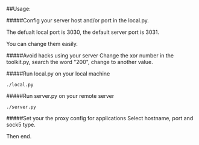 ##Usage:

#####Config your server host and/or port in the local.py.

The defualt local port is 3030, the default server port is 3031.

You can change them easily.

#####Avoid hacks using your server
Change the xor number in the toolkit.py, search the word "200", change to another value.

#####Run local.py on your local machine

	./local.py

#####Run server.py on your remote server

	./server.py

#####Set your the proxy config for applications
Select hostname, port and sock5 type.

Then end.
